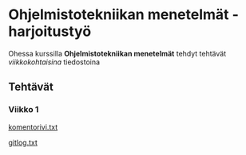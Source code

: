# Ohjelmistotekniikan menetelmät - harjoitustyö

Ohessa kurssilla **Ohjelmistotekniikan menetelmät** tehdyt tehtävät *viikkokohtaisina* tiedostoina

## Tehtävät

### Viikko 1

[komentorivi.txt](https://github.com/heidihas/otm-harjoitustyo/blob/master/laskarit/viikko1/komentorivi.txt)

[gitlog.txt](https://github.com/heidihas/otm-harjoitustyo/blob/master/laskarit/viikko1/gitlog.txt)
